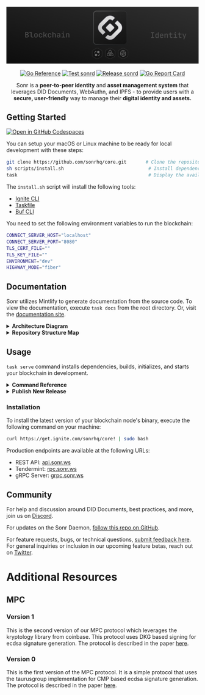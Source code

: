 
<div style="text-align: center;">

[![Sonr Logo Banner](.github/images/core-cover.png)](https://sonr.io)

[![Go Reference](https://pkg.go.dev/badge/github.com/sonrhq/core.svg)](https://pkg.go.dev/github.com/sonrhq/core)
[![Test sonrd](https://github.com/sonrhq/core/actions/workflows/tests.yml/badge.svg)](https://github.com/sonrhq/core/actions/workflows/tests.yml)
[![Release sonrd](https://github.com/sonrhq/core/actions/workflows/release.yml/badge.svg)](https://github.com/sonrhq/core/actions/workflows/release.yml)
[![Go Report Card](https://goreportcard.com/badge/github.com/sonrhq/core)](https://goreportcard.com/report/github.com/sonrhq/core)

</div>

<p align="center"> Sonr is a <strong>peer-to-peer identity</strong> and <strong>asset management system</strong> that leverages <italic>DID Documents, WebAuthn, and IPFS</italic> - to provide users with a <strong>secure, user-friendly</strong> way to manage their <strong>digital identity and assets.</strong>
    <br>
</p>

## Getting Started

[![Open in GitHub Codespaces](https://github.com/codespaces/badge.svg)](https://codespaces.new/sonrhq/core)

You can setup your macOS or Linux machine to be ready for local development with these steps:

```sh
git clone https://github.com/sonrhq/core.git       # Clone the repository
sh scripts/install.sh                               # Install dependencies
task                                                # Display the available commands
```

The `install.sh` script will install the following tools:

- [Ignite CLI](https://github.com/ignite/cli)
- [Taskfile](https://taskfile.dev)
- [Buf CLI](https://docs.buf.build/introduction)

You need to set the following environment variables to run the blockchain:

```sh
CONNECT_SERVER_HOST="localhost"
CONNECT_SERVER_PORT="8080"
TLS_CERT_FILE=""
TLS_KEY_FILE=""
ENVIRONMENT="dev"
HIGHWAY_MODE="fiber"
```


## Documentation

Sonr utilizes Mintlify to generate documentation from the source code. To view the documentation, execute `task docs` from the root directory. Or, visit the [documentation site](https://snr.la/docs).

<details>
<summary><strong>Architecture Diagram</strong></summary>

![Architecture](./docs/static/images/diagrams/architecture-light.svg)

</details>

<details>
<summary><strong>Repository Structure Map</strong></summary>

![Repository structure](./docs/static/images/diagrams/repo-structure.svg)

</details>

## Usage

`task serve` command installs dependencies, builds, initializes, and starts your blockchain in development.

<details>
<summary><strong>Command Reference</strong></summary>

```sh
* docs                  Serve the docs locally
* chain:build:          Build the blockchain                  (aliases: build)
* chain:generate:       Generate the protobuf files           (aliases: gen)
* chain:serve:          Serve the blockchain locally          (aliases: serve)
* web                   Run the web app in dev mode           (aliases: web)
```
</details>
<details>
<summary><strong>Publish New Release</strong></summary>

To release a new version of your blockchain, create and push a new tag with `v` prefix. A new draft release with the configured targets will be created.

```sh
git tag v0.1
git push origin v0.1
```

After a draft release is created, make your final changes from the release page and publish it.

</details>

### Installation
To install the latest version of your blockchain node's binary, execute the following command on your machine:

```sh
curl https://get.ignite.com/sonrhq/core! | sudo bash
```
Production endpoints are available at the following URLs:

- REST API:    [api.sonr.ws](https://api.sonr.ws)
- Tendermint:  [rpc.sonr.ws](https://rpc.sonr.ws)
- gRPC Server: [grpc.sonr.ws](https://grpc.sonr.ws)

## Community

For help and discussion around DID Documents, best practices, and more, join us on [Discord](https://snr.la/dev-chat).

For updates on the Sonr Daemon, [follow this repo on GitHub](https://github.com/sonrhq/core).

For feature requests, bugs, or technical questions, [submit feedback here](https://roadmap.sonr.io). For general inquiries or inclusion in our upcoming feature betas, reach out on [Twitter](https://snr.la/tw).

# Additional Resources

## MPC

### Version 1

This is the second version of our MPC protocol which leverages the kryptology library from coinbase. This protocol uses DKG based signing for ecdsa signature generation. The protocol is described in the paper [here](https://eprint.iacr.org/2018/987.pdf).

### Version 0

This is the first version of the MPC protocol. It is a simple protocol that uses the taurusgroup implementation for CMP based ecdsa signature generation. The protocol is described in the paper [here](https://eprint.iacr.org/2017/552.pdf).
